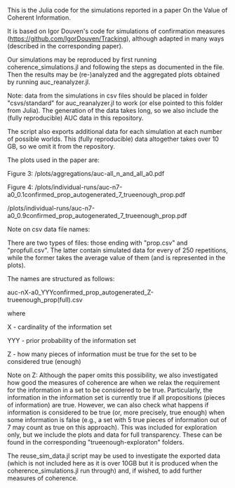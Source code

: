 This is the Julia code for the simulations reported in a paper On the Value of Coherent Information.

It is based on Igor Douven's code for simulations of confirmation measures (https://github.com/IgorDouven/Tracking), although adapted in many ways (described in the corresponding paper).

Our simulations may be reproduced by first running coherence_simulations.jl and following the steps as documented in the file.
Then the results may be (re-)analyzed and the aggregated plots obtained by running auc_reanalyzer.jl.

Note: data from the simulations in csv files should be placed in folder "csvs/standard" for auc_reanalyzer.jl to work (or else pointed to this folder from Julia). The generation of the data takes long, so we also include the (fully reproducible) AUC data in this repository. 

The script also exports additional data for each simulation at each number of possible worlds. This (fully reproducible) data altogether takes over 10 GB, so we omit it from the repository.

The plots used in the paper are:

Figure 3:
/plots/aggregations/auc-all_n_and_all_a0.pdf

Figure 4:
/plots/individual-runs/auc-n7-a0_0.1confirmed_prop_autogenerated_7_trueenough_prop.pdf 

/plots/individual-runs/auc-n7-a0_0.9confirmed_prop_autogenerated_7_trueenough_prop.pdf


Note on csv data file names:

There are two types of files: those ending with "prop.csv" and "propfull.csv". The latter contain simulated data for every of 250 repetitions, while the former takes the average value of them (and is represented in the plots).

The names are structured as follows:

auc-nX-a0_YYYconfirmed_prop_autogenerated_Z-trueenough_prop(full).csv

where

X - cardinality of the information set

YYY - prior probability of the information set

Z - how many pieces of information must be true for the set to be considered true (enough)

Note on Z: Although the paper omits this possibility, we also investigated how good the measures of coherence are when we relax the requirement for the information in a set to be considered to be true. Particularly, the information in the information set is currently true if all propositions (pieces of information) are true. However, we can also check what happens if information is considered to be true (or, more precisely, true enough) when some information is false (e.g., a set with 5 true pieces of information out of 7 may count as true on this approach). This was included for exploration only, but we include the plots and data for full transparency. These can be found in the corresponding "trueenough-exploraton" folders.

The reuse_sim_data.jl script may be used to investigate the exported data (which is not included here as it is over 10GB but it is produced when the coherence_simulations.jl run through) and, if wished, to add further measures of coherence.
